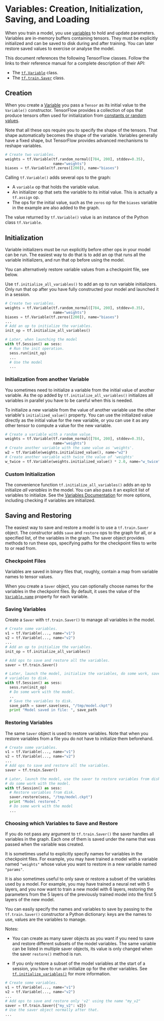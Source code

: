 # Variables: Creation, Initialization, Saving, and Loading <a class="md-anchor" id="AUTOGENERATED-variables--creation--initialization--saving--and-loading"></a>

When you train a model, you use [variables](../../api_docs/python/state_ops.md)
to hold and update parameters.  Variables are in-memory buffers containing
tensors.  They must be explicitly initialized and can be saved to disk during
and after training. You can later restore saved values to exercise or analyse
the model.

This document references the following TensorFlow classes.  Follow the links to
their reference manual for a complete description of their API:

*  The [`tf.Variable`](../../api_docs/python/state_ops.md#Variable) class.
*  The [`tf.train.Saver`](../../api_docs/python/state_ops.md#Saver) class.


## Creation <a class="md-anchor" id="AUTOGENERATED-creation"></a>

When you create a [Variable](../../api_docs/python/state_ops.md) you pass a
`Tensor` as its initial value to the `Variable()` constructor.  TensorFlow
provides a collection of ops that produce tensors often used for initialization
from [constants or random values](../../api_docs/python/constant_op.md).

Note that all these ops require you to specify the shape of the tensors.  That
shape automatically becomes the shape of the variable.  Variables generally
have a fixed shape, but TensorFlow provides advanced mechanisms to reshape
variables.

```python
# Create two variables.
weights = tf.Variable(tf.random_normal([784, 200], stddev=0.35),
                      name="weights")
biases = tf.Variable(tf.zeros([200]), name="biases")
```

Calling `tf.Variable()` adds several ops to the graph:

*  A `variable` op that holds the variable value.
*  An initializer op that sets the variable to its initial value.  This is
   actually a `tf.assign` op.
*  The ops for the initial value, such as the `zeros` op for the `biases`
   variable in the example are also added to the graph.

The value returned by `tf.Variable()` value is an instance of the Python class
`tf.Variable`.

## Initialization <a class="md-anchor" id="AUTOGENERATED-initialization"></a>

Variable initializers must be run explicitly before other ops in your model can
be run.  The easiest way to do that is to add an op that runs all the variable
initializers, and run that op before using the model.

You can alternatively restore variable values from a checkpoint file, see
below.

Use `tf.initialize_all_variables()` to add an op to run variable initializers.
Only run that op after you have fully constructed your model and launched it in
a session.

```python
# Create two variables.
weights = tf.Variable(tf.random_normal([784, 200], stddev=0.35),
                      name="weights")
biases = tf.Variable(tf.zeros([200]), name="biases")
...
# Add an op to initialize the variables.
init_op = tf.initialize_all_variables()

# Later, when launching the model
with tf.Session() as sess:
  # Run the init operation.
  sess.run(init_op)
  ...
  # Use the model
  ...
```

### Initialization from another Variable <a class="md-anchor" id="AUTOGENERATED-initialization-from-another-variable"></a>

You sometimes need to initialize a variable from the initial value of another
variable.  As the op added by `tf.initialize_all_variables()` initializes all
variables in parallel you have to be careful when this is needed.

To initialize a new variable from the value of another variable use the other
variable's `initialized_value()` property.  You can use the initialized value
directly as the initial value for the new variable, or you can use it as any
other tensor to compute a value for the new variable.


```python
# Create a variable with a random value.
weights = tf.Variable(tf.random_normal([784, 200], stddev=0.35),
                      name="weights")
# Create another variable with the same value as 'weights'.
w2 = tf.Variable(weights.initialized_value(), name="w2")
# Create another variable with twice the value of 'weights'
w_twice = tf.Variable(weights.initialized_value() * 2.0, name="w_twice")
```

### Custom Initialization <a class="md-anchor" id="AUTOGENERATED-custom-initialization"></a>

The convenience function `tf.initialize_all_variables()` adds an op to
initialize *all variables* in the model.  You can also pass it an explicit list
of variables to initialize.  See the
[Variables Documentation](../../api_docs/python/state_ops.md) for more options,
including checking if variables are initialized.

## Saving and Restoring <a class="md-anchor" id="AUTOGENERATED-saving-and-restoring"></a>

The easiest way to save and restore a model is to use a `tf.train.Saver` object.
The constructor adds `save` and `restore` ops to the graph for all, or a
specified list, of the variables in the graph.  The saver object provides
methods to run these ops, specifying paths for the checkpoint files to write to
or read from.

### Checkpoint Files <a class="md-anchor" id="AUTOGENERATED-checkpoint-files"></a>

Variables are saved in binary files that, roughly, contain a map from variable
names to tensor values.

When you create a `Saver` object, you can optionally choose names for the
variables in the checkpoint files.  By default, it uses the value of the
[`Variable.name`](../../api_docs/python/state_ops.md#Variable.name) property for
each variable.

### Saving Variables <a class="md-anchor" id="AUTOGENERATED-saving-variables"></a>

Create a `Saver` with `tf.train.Saver()` to manage all variables in
the model.

```python
# Create some variables.
v1 = tf.Variable(..., name="v1")
v2 = tf.Variable(..., name="v2")
...
# Add an op to initialize the variables.
init_op = tf.initialize_all_variables()

# Add ops to save and restore all the variables.
saver = tf.train.Saver()

# Later, launch the model, initialize the variables, do some work, save the
# variables to disk.
with tf.Session() as sess:
  sess.run(init_op)
  # Do some work with the model.
  ..
  # Save the variables to disk.
  save_path = saver.save(sess, "/tmp/model.ckpt")
  print "Model saved in file: ", save_path
```

### Restoring Variables <a class="md-anchor" id="AUTOGENERATED-restoring-variables"></a>

The same `Saver` object is used to restore variables.  Note that when you
restore variables from a file you do not have to initialize them beforehand.

```python
# Create some variables.
v1 = tf.Variable(..., name="v1")
v2 = tf.Variable(..., name="v2")
...
# Add ops to save and restore all the variables.
saver = tf.train.Saver()

# Later, launch the model, use the saver to restore variables from disk, and
# do some work with the model.
with tf.Session() as sess:
  # Restore variables from disk.
  saver.restore(sess, "/tmp/model.ckpt")
  print "Model restored."
  # Do some work with the model
  ...
```

### Choosing which Variables to Save and Restore <a class="md-anchor" id="AUTOGENERATED-choosing-which-variables-to-save-and-restore"></a>

If you do not pass any argument to `tf.train.Saver()` the saver handles all
variables in the graph.  Each one of them is saved under the name that was
passed when the variable was created.

It is sometimes useful to explicitly specify names for variables in the
checkpoint files.  For example, you may have trained a model with a variable
named `"weights"` whose value you want to restore in a new variable named
`"params"`.

It is also sometimes useful to only save or restore a subset of the variables
used by a model.  For example, you may have trained a neural net with 5 layers,
and you now want to train a new model with 6 layers, restoring the parameters
from the 5 layers of the previously trained model into the first 5 layers of
the new model.

You can easily specify the names and variables to save by passing to the
`tf.train.Saver()` constructor a Python dictionary: keys are the
names to use, values are the variables to manage.

Notes:

*  You can create as many saver objects as you want if you need to save and
   restore different subsets of the model variables.  The same variable can be
   listed in multiple saver objects, its value is only changed when the saver
   `restore()` method is run.

*  If you only restore a subset of the model variables at the start
   of a session, you have to run an initialize op for the other variables.  See
   [`tf.initialize_variables()`](../../api_docs/python/state_ops.md#initialize_variables)
   for more information.

```python
# Create some variables.
v1 = tf.Variable(..., name="v1")
v2 = tf.Variable(..., name="v2")
...
# Add ops to save and restore only 'v2' using the name "my_v2"
saver = tf.train.Saver({"my_v2": v2})
# Use the saver object normally after that.
...
```
